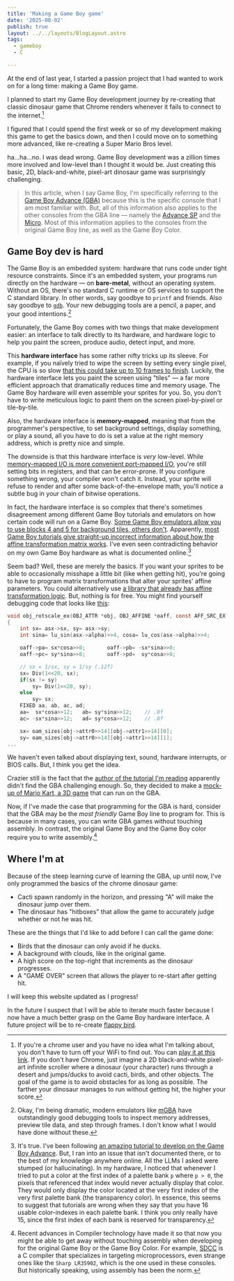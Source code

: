 ```yaml
---
title: 'Making a Game Boy game'
date: '2025-08-02'
publish: true
layout: ../../layouts/BlogLayout.astro
tags:
  - gameboy
  - C

---
```


At the end of last year, I started a passion project that I had wanted to work on for a long time: making a Game Boy game.

I planned to start my Game Boy development journey by re-creating that classic dinosaur game that Chrome renders whenever it fails to connect to the internet.[^1]

I figured that I could spend the first week or so of my development making this game to get the basics down, and then I could move on to something more advanced, like re-creating a Super Mario Bros level.

ha...ha...no. I was dead wrong. Game Boy development was a zillion times more involved and low-level than I thought it would be. Just creating this basic, 2D, black-and-white, pixel-art dinosaur game was surprisingly challenging.

> In this article, when I say Game Boy, I'm specifically referring to the [Game Boy Advance (GBA)](https://en.wikipedia.org/wiki/Game_Boy_Advance) because this is the specific console that I am most familiar with. But, all of this information also applies to the other consoles from the GBA line — namely the [Advance SP](https://en.wikipedia.org/wiki/Game_Boy_Advance_SP) and the [Micro](https://en.wikipedia.org/wiki/Game_Boy_Micro). Most of this information applies to the consoles from the original Game Boy line, as well as the Game Boy Color.

## Game Boy dev is hard

The Game Boy is an embedded system: hardware that runs code under tight resource constraints. Since it's an embedded system, your programs run directly on the hardware — on **bare-metal**, without an operating system. Without an OS, there's no standard C runtime or OS services to support the C standard library. In other words, say goodbye to `printf` and friends. Also say goodbye to [`gdb`](https://sourceware.org/gdb/). Your new debugging tools are a pencil, a paper, and your good intentions.[^2]

Fortunately, the Game Boy comes with two things that make development easier: an interface to talk directly to its hardware, and hardware logic to help you paint the screen, produce audio, detect input, and more.

This **hardware interface** has some rather nifty tricks up its sleeve.  For example, if you naïvely tried to wipe the screen by setting every single pixel, the CPU is so slow [that this could take up to 10 frames to finish](https://gbadev.net/tonc/bitmaps.html?highlight=bitmap#complications-of-bitmap-modes). Luckily, the hardware interface lets you paint the screen using "tiles" — a far more efficient approach that dramatically reduces time and memory usage. The Game Boy hardware will even assemble your sprites for you. So, you don't have to write meticulous logic to paint them on the screen pixel-by-pixel or tile-by-tile.

Also, the hardware interface is **memory-mapped**, meaning that from the programmer's perspective, to set background settings, display something, or play a sound, all you have to do is set a value at the right memory address, which is pretty nice and simple.

The downside is that this hardware interface is *very* low-level. While [memory-mapped I/O is more convenient port-mapped I/O](https://en.wikipedia.org/wiki/Memory-mapped_I/O_and_port-mapped_I/O#x86), you're still setting bits in registers, and that can be error-prone. If you configure something wrong, your compiler won't catch it. Instead, your sprite will refuse to render and after some back-of-the-envelope math, you'll notice a subtle bug in your chain of bitwise operations.

In fact, the hardware interface is so complex that there's sometimes disagreement among different Game Boy tutorials and emulators on how certain code will run on a Game Boy. [Some Game Boy emulators allow you to use blocks 4 and 5 for background tiles, others don't](https://gbadev.net/tonc/regbg.html#ssec-map-subtle). Apparently, [most Game Boy tutorials give straight-up incorrect information about how the affine transformation matrix works](https://gbadev.net/tonc/affine.html?#about-this-page). I've even seen contradicting behavior on my own Game Boy hardware as what is documented online.[^3]

Seem bad? Well, these are merely the basics. If you want your sprites to be able to occasionally misshape a little bit (like when getting hit), you're going to have to program matrix transformations that alter your sprites' affine parameters. You could alternatively use [a library that already has affine transformation logic](https://github.com/devkitPro/libtonc). But, nothing is for free. You might find yourself debugging code that looks like [this](https://github.com/devkitPro/libtonc/blob/ccc03fa321e56f51aed5e2ee1d6e3df3d1cbc803/src/tonc_obj_affine.c#L111):

```c
void obj_rotscale_ex(OBJ_ATTR *obj, OBJ_AFFINE *oaff, const AFF_SRC_EX *asx)
{
	int sx= asx->sx, sy= asx->sy;
	int sina= lu_sin(asx->alpha)>>4, cosa= lu_cos(asx->alpha)>>4;

	oaff->pa= sx*cosa>>8;		oaff->pb= -sx*sina>>8;
	oaff->pc= sy*sina>>8;		oaff->pd=  sy*cosa>>8;

	// sx = 1/sx, sy = 1/sy (.12f)
	sx= Div(1<<20, sx);
	if(sx != sy)
		sy= Div(1<<20, sy);
	else
		sy= sx;
	FIXED aa, ab, ac, ad;
	aa=  sx*cosa>>12;	ab= sy*sina>>12;	// .8f
	ac= -sx*sina>>12;	ad= sy*cosa>>12;	// .8f

	sx= oam_sizes[obj->attr0>>14][obj->attr1>>14][0];
	sy= oam_sizes[obj->attr0>>14][obj->attr1>>14][1];
...
```

We haven't even talked about displaying text, sound, hardware interrupts, or BIOS calls. But, I think you get the idea.

Crazier still is the fact that the [author of the tutorial I'm reading](https://gbadev.net/tonc/foreword.html#authors) apparently didn't find the GBA challenging enough. So, they decided to make a [mock-up of Mario Kart, a 3D game](https://gbadev.net/tonc/mode7ex.html) that can run on the GBA.

Now, if I've made the case that programming for the GBA is hard, consider that the GBA may be the *most friendly* Game Boy line to program for. This is because in many cases, you can write GBA games without touching assembly. In contrast, the original Game Boy and the Game Boy color require you to write assembly.[^4]

## Where I'm at

Because of the steep learning curve of learning the GBA, up until now, I've only programmed the basics of the chrome dinosaur game:

- Cacti spawn randomly in the horizon, and pressing "A" will make the dinosaur jump over them.
- The dinosaur has "hitboxes" that allow the game to accurately judge whether or not he was hit.

These are the things that I'd like to add before I can call the game done:

- Birds that the dinosaur can only avoid if he ducks.
- A background with clouds, like in the original game.
- A high score on the top-right that increments as the dinosaur progresses.
- A "GAME OVER" screen that allows the player to re-start after getting hit.

I will keep this website updated as I progress!

In the future I suspect that I will be able to iterate much faster because I now have a much better grasp on the Game Boy hardware interface. A future project will be to re-create [flappy bird](https://en.wikipedia.org/wiki/Flappy_Bird).

[^1]: If you're a chrome user and you have no idea what I'm talking about, you don't have to turn off your WiFi to find out. You can [play it at this link](chrome://dino). If you don't have Chrome, just imagine a 2D black-and-white pixel-art infinite scroller where a dinosaur (your character) runs through a desert and jumps/ducks to avoid cacti, birds, and other objects. The goal of the game is to avoid obstacles for as long as possible. The farther your dinosaur manages to run without getting hit, the higher your score.

[^2]: Okay, I'm being dramatic, modern emulators like [mGBA](https://mgba.io/) have outstandingly good debugging tools to inspect memory addresses, preview tile data, and step through frames. I don't know what I would have done without these.

[^3]: It's true. I've been following [an amazing tutorial to develop on the Game Boy Advance](https://gbadev.net/tonc/intro.html). But, I ran into an issue that isn't documented there, or to the best of my knowledge anywhere online. All the LLMs I asked were stumped (or hallucinating). In my hardware, I noticed that whenever I tried to put a color at the first index of a palette bank `p` where `p > 0`, the pixels that referenced that index would never actually display that color. They would only display the color located at the very first index of the very first palette bank (the transparency color). In essence, this seems to suggest that tutorials are wrong when they say that you have 16 usable color-indexes in each palette bank. I think you only really have 15, since the first index of each bank is reserved for transparency.

[^4]: Recent advances in Compiler technology have made it so that now you might be able to get away without touching assembly when developing for the original Game Boy or the Game Boy Color. For example, [SDCC](https://sdcc.sourceforge.net/) is a C compiler that specializes in targeting microprocessors, even strange ones like the `Sharp LR35902`, which is the one used in these consoles. But historically speaking, using assembly has been the norm.

